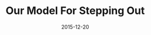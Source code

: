 ---
title: "Our Model For Stepping Out"
speaker: "Barry Gin"
date: "2015-12-20"
sermonUrl: "//35.190.93.184/sermons/20151220_sunday_barry_gin_our_model_of_stepping_out.mp3"
---